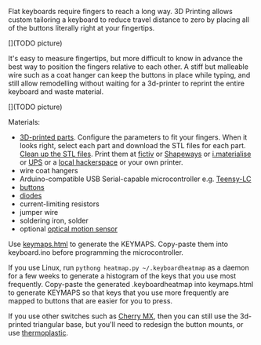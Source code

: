 Flat keyboards require fingers to reach a long way. 3D Printing allows custom tailoring a keyboard to reduce travel distance to zero by placing all of the buttons literally right at your fingertips.

[](TODO picture)

It's easy to measure fingertips, but more difficult to know in advance the best way to position the fingers relative to each other. A stiff but malleable wire such as a coat hanger can keep the buttons in place while typing, and still allow remodelling without waiting for a 3d-printer to reprint the entire keyboard and waste material.

[](TODO picture)

Materials:
 * [3D-printed parts](http://openjscad.org/#https://raw.githubusercontent.com/benshayden/github/master/keyboard/keyboard.jscad). Configure the parameters to fit your fingers. When it looks right, select each part and download the STL files for each part. [Clean up the STL files](https://netfabb.azurewebsites.net/). Print them at [fictiv](https://www.fictiv.com/) or [Shapeways](http://www.shapeways.com/) or [i.materialise](http://i.materialise.com/) or [UPS](http://www.theupsstore.com/small-business-solutions/Pages/3d-printing-locations.aspx) or a [local hackerspace](http://hackerspaces.org/wiki/List_of_Hacker_Spaces) or your own printer.
 * wire coat hangers
 * Arduino-compatible USB Serial-capable microcontroller e.g. [Teensy-LC](https://www.pjrc.com/store/teensylc.html)
 * [buttons](http://www.digikey.com/product-detail/en/EVQ-QJJ05Q/P8029SCT-ND/165317)
 * [diodes](http://www.digikey.com/product-detail/en/1N914BTR/1N914BCT-ND/458919)
 * current-limiting resistors
 * jumper wire
 * soldering iron, solder
 * optional [optical motion sensor](https://www.tindie.com/products/jkicklighter/adns-9800-optical-laser-sensor/)

Use [keymaps.html](https://cdn.rawgit.com/benshayden/github/c483f8/keyboard/keymaps.html) to generate the KEYMAPS. Copy-paste them into keyboard.ino before programming the microcontroller.

If you use Linux, run `pythong heatmap.py ~/.keyboardheatmap` as a daemon for a few weeks to generate a histogram of the keys that you use most frequently. Copy-paste the generated .keyboardheatmap into keymaps.html to generate KEYMAPS so that keys that you use more frequently are mapped to buttons that are easier for you to press.

If you use other switches such as [Cherry MX](http://www.digikey.com/product-search/en?keywords=MX1A-C1NN), then you can still use the 3d-printed triangular base, but you'll need to redesign the button mounts, or use [thermoplastic](http://www.adafruit.com/products/2504).

